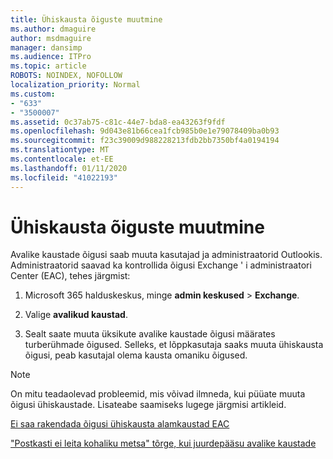 ```yaml
---
title: Ühiskausta õiguste muutmine
ms.author: dmaguire
author: msdmaguire
manager: dansimp
ms.audience: ITPro
ms.topic: article
ROBOTS: NOINDEX, NOFOLLOW
localization_priority: Normal
ms.custom:
- "633"
- "3500007"
ms.assetid: 0c37ab75-c81c-44e7-bda8-ea43263f9fdf
ms.openlocfilehash: 9d043e81b66cea1fcb985b0e1e79078409ba0b93
ms.sourcegitcommit: f23c39009d988228213fdb2bb7350bf4a0194194
ms.translationtype: MT
ms.contentlocale: et-EE
ms.lasthandoff: 01/11/2020
ms.locfileid: "41022193"
---
```

# <a name="changing-public-folder-permissions"></a>Ühiskausta õiguste muutmine

Avalike kaustade õigusi saab muuta kasutajad ja administraatorid Outlookis. Administraatorid saavad ka kontrollida õigusi Exchange ' i administraatori Center (EAC), tehes järgmist:
  
1. Microsoft 365 halduskeskus, minge **admin keskused** \> **Exchange**.

2. Valige **avalikud kaustad**.

3. Sealt saate muuta üksikute avalike kaustade õigusi määrates turberühmade õigused. Selleks, et lõppkasutaja saaks muuta ühiskausta õigusi, peab kasutajal olema kausta omaniku õigused.

> [!NOTE]
> On mitu teadaolevad probleemid, mis võivad ilmneda, kui püüate muuta õigusi ühiskaustade. Lisateabe saamiseks lugege järgmisi artikleid.
>
> [Ei saa rakendada õigusi ühiskausta alamkaustad EAC](https://docs.microsoft.com/exchange/troubleshoot/public-folders/can%E2%80%99t-apply-permissions-public-folder-subfolders)
>
> ["Postkasti ei leita kohaliku metsa" tõrge, kui juurdepääsu avalike kaustade](https://docs.microsoft.com/exchange/troubleshoot/public-folders/mailbox-not-found-local-forest-public-folder)
